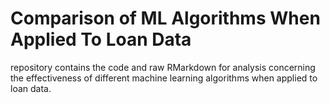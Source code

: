 # Comparison of ML Algorithms When Applied To Loan Data
 repository contains the code and raw RMarkdown for analysis concerning the effectiveness of different machine learning algorithms when applied to loan data.
